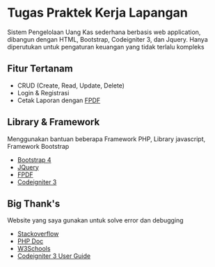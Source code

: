 # Tugas Praktek Kerja Lapangan

Sistem Pengelolaan Uang Kas sederhana 
berbasis web application, dibangun dengan HTML, Bootstrap, Codeigniter 3, dan Jquery.
Hanya diperutukan untuk pengaturan keuangan yang tidak terlalu kompleks

## Fitur Tertanam

- CRUD (Create, Read, Update, Delete)
- Login & Registrasi
- Cetak Laporan dengan [FPDF](http://www.fpdf.org/)

## Library & Framework

Menggunakan bantuan beberapa Framework PHP, Library javascript, Framework Bootstrap 

- [Bootstrap 4](https://getbootstrap.com/docs/4.4/getting-started/introduction/)
- [JQuery](https://jquery.com/)
- [FPDF](http://www.fpdf.org/)
- [Codeigniter 3](https://codeigniter.com/download)


## Big Thank's

Website yang saya gunakan untuk solve error dan debugging

+ [Stackoverflow](https://stackoverflow.com/)
+ [PHP Doc](https://www.php.net/docs.php)
+ [W3Schools](https://www.w3schools.com/)
+ [Codeigniter 3 User Guide](https://codeigniter.com/userguide3/index.html)
